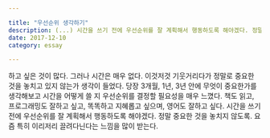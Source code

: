 ```yaml
---

title: "우선순위 생각하기"
description: (...) 시간을 쓰기 전에 우선순위를 잘 계획해서 행동하도록 해야겠다. 정말 중요한 것을 놓치지 않도록. 요즘 특히 이리저리 끌려다닌다는 느낌을 많이 받는다.
date: 2017-12-10
category: essay

---
```


하고 싶은 것이 많다. 그러나 시간은 매우 없다. 이것저것 기웃거리다가 정말로 중요한 것을 놓치고 있지 않는가 생각이 들었다. 당장 3개월, 1년, 3년 안에 무엇이 중요한가를 생각해보고 시간을 어떻게 쓸 지 우선순위를 결정할 필요성을 매우 느꼈다. 책도 읽고, 프로그래밍도 잘하고 싶고, 똑똑하고 지혜롭고 싶으며, 영어도 잘하고 싶다. 시간을 쓰기 전에 우선순위를 잘 계획해서 행동하도록 해야겠다. 정말 중요한 것을 놓치지 않도록. 요즘 특히 이리저리 끌려다닌다는 느낌을 많이 받는다.